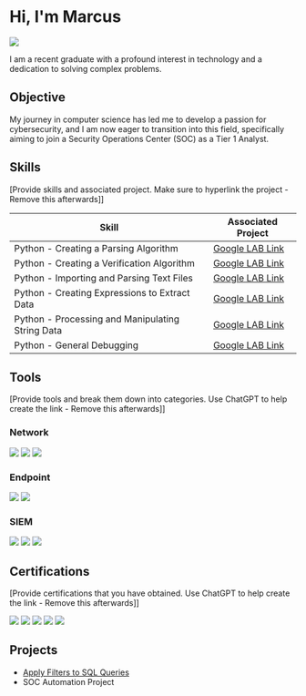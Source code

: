 # Hi, I'm Marcus
<a href="https://linkedin.com/in/marcus-gleeson-2b24b4176"><img src="https://img.shields.io/badge/-LinkedIn-0072b1?&style=for-the-badge&logo=linkedin&logoColor=white" /></a>



I am a recent graduate with a profound interest in technology and a dedication to solving complex problems.

## Objective


My journey in computer science has led me to develop a passion for cybersecurity, and I am now eager to transition into this field, specifically aiming to join a Security Operations Center (SOC) as a Tier 1 Analyst.

## Skills
[Provide skills and associated project. Make sure to hyperlink the project - Remove this afterwards]]

| Skill                                         | Associated Project         |
|-----------------------------------------------|----------------------------|
| Python - Creating a Parsing Algorithm           | <a href="https://Elfonnzo.github.io/Marcus-Gleeson/Activity_Create%20another%20algorithm.html">Google LAB Link</a>|
| Python - Creating a Verification Algorithm | <a href="https://Elfonnzo.github.io/Marcus-Gleeson/Activity_Develop%20an%20algorithm.html">Google LAB Link</a>|
| Python - Importing and Parsing Text Files         | <a href="https://Elfonnzo.github.io/Marcus-Gleeson/Activity_Import%20and%20parse%20a%20text%20file.html">Google LAB Link</a>|
| Python - Creating Expressions to Extract Data     | <a href="https://Elfonnzo.github.io/Marcus-Gleeson/Activity_Use%20regular%20expressions%20to%20find%20patterns.html">Google LAB Link</a>|
| Python - Processing and Manipulating String Data              | <a href="https://Elfonnzo.github.io/Marcus-Gleeson/Activity_Work%20with%20strings%20in%20Python.html">Google LAB Link</a>|
| Python - General Debugging | <a href="https://Elfonnzo.github.io/Marcus-Gleeson/Activity_Work%20with%20strings%20in%20Python.html">Google LAB Link</a>|

## Tools
[Provide tools and break them down into categories. Use ChatGPT to help create the link - Remove this afterwards]]

### Network
<div>
    <img src="https://img.shields.io/badge/-Wireshark-1679A7?&style=for-the-badge&logo=Wireshark&logoColor=white" />
    <img src="https://img.shields.io/badge/-Suricata-EF3B2D?&style=for-the-badge&logo=Suricata&logoColor=white" />
    <img src="https://img.shields.io/badge/-Zeek-777BB4?&style=for-the-badge&logo=Zeek&logoColor=white" />
</div>

### Endpoint
<div>
    <img src="https://img.shields.io/badge/-Microsoft_Defender_for_Endpoint-00A4EF?&style=for-the-badge&logo=Microsoft&logoColor=white" />
    <img src="https://img.shields.io/badge/-Velociraptor-4B275F?&style=for-the-badge&logo=Velociraptor&logoColor=white" />
</div>

### SIEM
<div>
    <img src="https://img.shields.io/badge/-Microsoft_Sentinel-0078D4?&style=for-the-badge&logo=Microsoft&logoColor=white" />
    <img src="https://img.shields.io/badge/-Splunk-000000?&style=for-the-badge&logo=Splunk&logoColor=white" />
    <img src="https://img.shields.io/badge/-Elastic-005571?&style=for-the-badge&logo=Elastic&logoColor=white" />
</div>

## Certifications
[Provide certifications that you have obtained. Use ChatGPT to help create the link - Remove this afterwards]]
<div>
<img src="https://img.shields.io/badge/-Security%2B-FF0000?&style=for-the-badge&logo=CompTIA&logoColor=white" />
<img src="https://img.shields.io/badge/-Network%2B-007ACC?&style=for-the-badge&logo=CompTIA&logoColor=white" />
<img src="https://img.shields.io/badge/-A%2B-4D4D4D?&style=for-the-badge&logo=CompTIA&logoColor=white" />
<img src="https://img.shields.io/badge/-CDSA-006400?&style=for-the-badge&logoColor=white" />
<img src="https://img.shields.io/badge/-CCD-000080?&style=for-the-badge&logoColor=white" />
</div>

## Projects
- <a href="https://github.com/Elfonnzo/Apply-Filters-to-SQL-Queries/blob/main/Apply%20filters%20to%20SQL%20queries.md">Apply Filters to SQL Queries</a>
- SOC Automation Project
